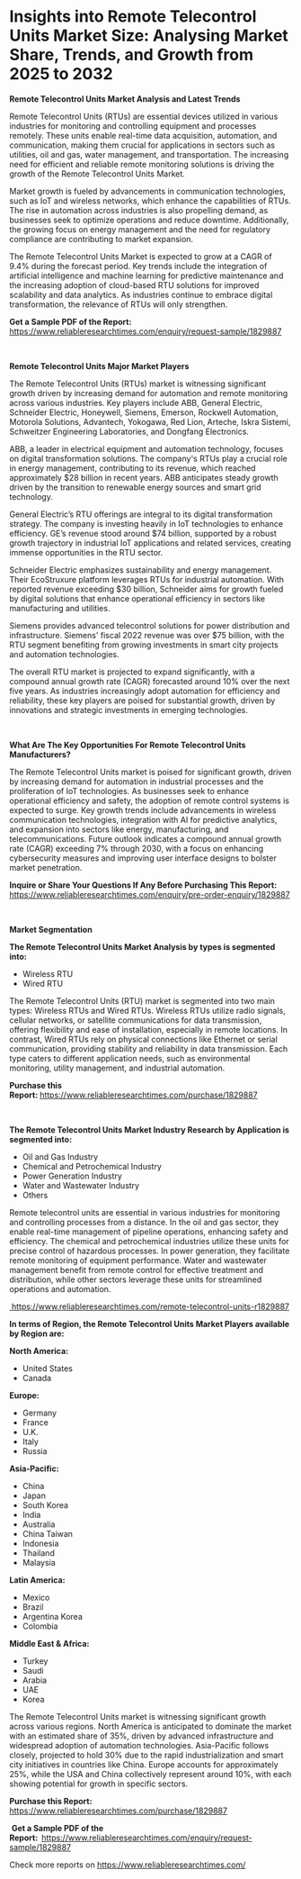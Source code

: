 <p><h1>Insights into Remote Telecontrol Units Market Size: Analysing Market Share, Trends, and Growth from 2025 to 2032</h1></p><p><strong>Remote Telecontrol Units Market Analysis and Latest Trends</strong></p>
<p><p>Remote Telecontrol Units (RTUs) are essential devices utilized in various industries for monitoring and controlling equipment and processes remotely. These units enable real-time data acquisition, automation, and communication, making them crucial for applications in sectors such as utilities, oil and gas, water management, and transportation. The increasing need for efficient and reliable remote monitoring solutions is driving the growth of the Remote Telecontrol Units Market.</p><p>Market growth is fueled by advancements in communication technologies, such as IoT and wireless networks, which enhance the capabilities of RTUs. The rise in automation across industries is also propelling demand, as businesses seek to optimize operations and reduce downtime. Additionally, the growing focus on energy management and the need for regulatory compliance are contributing to market expansion.</p><p>The Remote Telecontrol Units Market is expected to grow at a CAGR of 9.4% during the forecast period. Key trends include the integration of artificial intelligence and machine learning for predictive maintenance and the increasing adoption of cloud-based RTU solutions for improved scalability and data analytics. As industries continue to embrace digital transformation, the relevance of RTUs will only strengthen.</p></p>
<p><strong>Get a Sample PDF of the Report:&nbsp;</strong> <a href="https://www.reliableresearchtimes.com/enquiry/request-sample/1829887?utm_campaign=3532&utm_medium=2&utm_source=Github&utm_content=ia&utm_term=06042025&utm_id=remote-telecontrol-units">https://www.reliableresearchtimes.com/enquiry/request-sample/1829887</a></p>
<p>&nbsp;</p>
<p><strong>Remote Telecontrol Units Major Market Players</strong></p>
<p><p>The Remote Telecontrol Units (RTUs) market is witnessing significant growth driven by increasing demand for automation and remote monitoring across various industries. Key players include ABB, General Electric, Schneider Electric, Honeywell, Siemens, Emerson, Rockwell Automation, Motorola Solutions, Advantech, Yokogawa, Red Lion, Arteche, Iskra Sistemi, Schweitzer Engineering Laboratories, and Dongfang Electronics.</p><p>ABB, a leader in electrical equipment and automation technology, focuses on digital transformation solutions. The company's RTUs play a crucial role in energy management, contributing to its revenue, which reached approximately $28 billion in recent years. ABB anticipates steady growth driven by the transition to renewable energy sources and smart grid technology.</p><p>General Electric’s RTU offerings are integral to its digital transformation strategy. The company is investing heavily in IoT technologies to enhance efficiency. GE’s revenue stood around $74 billion, supported by a robust growth trajectory in industrial IoT applications and related services, creating immense opportunities in the RTU sector.</p><p>Schneider Electric emphasizes sustainability and energy management. Their EcoStruxure platform leverages RTUs for industrial automation. With reported revenue exceeding $30 billion, Schneider aims for growth fueled by digital solutions that enhance operational efficiency in sectors like manufacturing and utilities.</p><p>Siemens provides advanced telecontrol solutions for power distribution and infrastructure. Siemens' fiscal 2022 revenue was over $75 billion, with the RTU segment benefiting from growing investments in smart city projects and automation technologies.</p><p>The overall RTU market is projected to expand significantly, with a compound annual growth rate (CAGR) forecasted around 10% over the next five years. As industries increasingly adopt automation for efficiency and reliability, these key players are poised for substantial growth, driven by innovations and strategic investments in emerging technologies.</p></p>
<p>&nbsp;</p>
<p><strong>What Are The Key Opportunities For Remote Telecontrol Units Manufacturers?</strong></p>
<p><p>The Remote Telecontrol Units market is poised for significant growth, driven by increasing demand for automation in industrial processes and the proliferation of IoT technologies. As businesses seek to enhance operational efficiency and safety, the adoption of remote control systems is expected to surge. Key growth trends include advancements in wireless communication technologies, integration with AI for predictive analytics, and expansion into sectors like energy, manufacturing, and telecommunications. Future outlook indicates a compound annual growth rate (CAGR) exceeding 7% through 2030, with a focus on enhancing cybersecurity measures and improving user interface designs to bolster market penetration.</p></p>
<p><strong>Inquire or Share Your Questions If Any Before Purchasing This Report:</strong> <a href="https://www.reliableresearchtimes.com/enquiry/pre-order-enquiry/1829887?utm_campaign=3532&utm_medium=2&utm_source=Github&utm_content=ia&utm_term=06042025&utm_id=remote-telecontrol-units">https://www.reliableresearchtimes.com/enquiry/pre-order-enquiry/1829887</a></p>
<p>&nbsp;</p>
<p><strong>Market Segmentation</strong></p>
<p><strong>The Remote Telecontrol Units Market Analysis by types is segmented into:</strong></p>
<p><ul><li>Wireless RTU</li><li>Wired RTU</li></ul></p>
<p><p>The Remote Telecontrol Units (RTU) market is segmented into two main types: Wireless RTUs and Wired RTUs. Wireless RTUs utilize radio signals, cellular networks, or satellite communications for data transmission, offering flexibility and ease of installation, especially in remote locations. In contrast, Wired RTUs rely on physical connections like Ethernet or serial communication, providing stability and reliability in data transmission. Each type caters to different application needs, such as environmental monitoring, utility management, and industrial automation.</p></p>
<p><strong>Purchase this Report:&nbsp;</strong><a href="https://www.reliableresearchtimes.com/purchase/1829887?utm_campaign=3532&utm_medium=2&utm_source=Github&utm_content=ia&utm_term=06042025&utm_id=remote-telecontrol-units">https://www.reliableresearchtimes.com/purchase/1829887</a></p>
<p>&nbsp;</p>
<p><strong>The Remote Telecontrol Units Market Industry Research by Application is segmented into:</strong></p>
<p><ul><li>Oil and Gas Industry</li><li>Chemical and Petrochemical Industry</li><li>Power Generation Industry</li><li>Water and Wastewater Industry</li><li>Others</li></ul></p>
<p><p>Remote telecontrol units are essential in various industries for monitoring and controlling processes from a distance. In the oil and gas sector, they enable real-time management of pipeline operations, enhancing safety and efficiency. The chemical and petrochemical industries utilize these units for precise control of hazardous processes. In power generation, they facilitate remote monitoring of equipment performance. Water and wastewater management benefit from remote control for effective treatment and distribution, while other sectors leverage these units for streamlined operations and automation.</p></p>
<p><a href="https://www.reliableresearchtimes.com/remote-telecontrol-units-r1829887?utm_campaign=3532&utm_medium=2&utm_source=Github&utm_content=ia&utm_term=06042025&utm_id=remote-telecontrol-units">&nbsp;https://www.reliableresearchtimes.com/remote-telecontrol-units-r1829887</a></p>
<p><strong>In terms of Region, the Remote Telecontrol Units Market Players available by Region are:</strong></p>
<p>
    <p> <strong> North America: </strong>
        <ul>
            <li>United States</li>
            <li>Canada</li>
        </ul>
        </p> 
    <p> <strong> Europe: </strong>
        <ul>
            <li>Germany</li>
            <li>France</li>
            <li>U.K.</li>
            <li>Italy</li>
            <li>Russia</li>
        </ul>
        </p> 
    <p> <strong> Asia-Pacific: </strong>
        <ul>
            <li>China</li>
            <li>Japan</li>
            <li>South Korea</li>
            <li>India</li>
            <li>Australia</li>
            <li>China Taiwan</li>
            <li>Indonesia</li>
            <li>Thailand</li>
            <li>Malaysia</li>
        </ul>
        </p> 
    <p> <strong> Latin America: </strong>
        <ul>
            <li>Mexico</li>
            <li>Brazil</li>
            <li>Argentina Korea</li>
            <li>Colombia</li>
        </ul>
        </p> 
    <p> <strong> Middle East & Africa: </strong>
        <ul>
            <li>Turkey</li>
            <li>Saudi</li>
            <li>Arabia</li>
            <li>UAE</li>
            <li>Korea</li>
        </ul>
    </p>
    </p>
<p><p>The Remote Telecontrol Units market is witnessing significant growth across various regions. North America is anticipated to dominate the market with an estimated share of 35%, driven by advanced infrastructure and widespread adoption of automation technologies. Asia-Pacific follows closely, projected to hold 30% due to the rapid industrialization and smart city initiatives in countries like China. Europe accounts for approximately 25%, while the USA and China collectively represent around 10%, with each showing potential for growth in specific sectors.</p></p>
<p><strong>Purchase this Report: </strong><a href="https://www.reliableresearchtimes.com/purchase/1829887?utm_campaign=3532&utm_medium=2&utm_source=Github&utm_content=ia&utm_term=06042025&utm_id=remote-telecontrol-units">https://www.reliableresearchtimes.com/purchase/1829887</a></p>
<p>&nbsp;<strong>Get a Sample PDF of the Report:&nbsp;&nbsp;</strong><a href="https://www.reliableresearchtimes.com/enquiry/request-sample/1829887?utm_campaign=3532&utm_medium=2&utm_source=Github&utm_content=ia&utm_term=06042025&utm_id=remote-telecontrol-units">https://www.reliableresearchtimes.com/enquiry/request-sample/1829887</a></p>
<p><strong></strong></p>
<p>Check more reports on <a href="https://www.reliableresearchtimes.com/?utm_campaign=3532&utm_medium=2&utm_source=Github&utm_content=ia&utm_term=06042025&utm_id=remote-telecontrol-units">https://www.reliableresearchtimes.com/</a></p>
